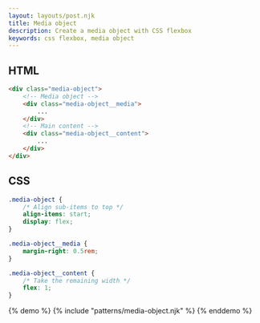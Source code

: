 ```yaml
---
layout: layouts/post.njk
title: Media object
description: Create a media object with CSS flexbox
keywords: css flexbox, media object
---
```


## HTML

```html
<div class="media-object">
    <!-- Media object -->
    <div class="media-object__media">
        ...
    </div>
    <!-- Main content -->
    <div class="media-object__content">
        ...
    </div>
</div>
```

## CSS

```css
.media-object {
    /* Align sub-items to top */
    align-items: start;
    display: flex;
}

.media-object__media {
    margin-right: 0.5rem;
}

.media-object__content {
    /* Take the remaining width */
    flex: 1;
}
```

{% demo %}
{% include "patterns/media-object.njk" %}
{% enddemo %}
